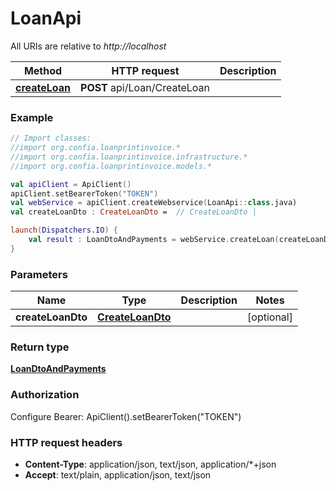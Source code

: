 # LoanApi

All URIs are relative to *http://localhost*

| Method | HTTP request | Description |
| ------------- | ------------- | ------------- |
| [**createLoan**](LoanApi.md#createLoan) | **POST** api/Loan/CreateLoan |  |





### Example
```kotlin
// Import classes:
//import org.confia.loanprintinvoice.*
//import org.confia.loanprintinvoice.infrastructure.*
//import org.confia.loanprintinvoice.models.*

val apiClient = ApiClient()
apiClient.setBearerToken("TOKEN")
val webService = apiClient.createWebservice(LoanApi::class.java)
val createLoanDto : CreateLoanDto =  // CreateLoanDto | 

launch(Dispatchers.IO) {
    val result : LoanDtoAndPayments = webService.createLoan(createLoanDto)
}
```

### Parameters
| Name | Type | Description  | Notes |
| ------------- | ------------- | ------------- | ------------- |
| **createLoanDto** | [**CreateLoanDto**](CreateLoanDto.md)|  | [optional] |

### Return type

[**LoanDtoAndPayments**](LoanDtoAndPayments.md)

### Authorization


Configure Bearer:
    ApiClient().setBearerToken("TOKEN")

### HTTP request headers

 - **Content-Type**: application/json, text/json, application/*+json
 - **Accept**: text/plain, application/json, text/json

